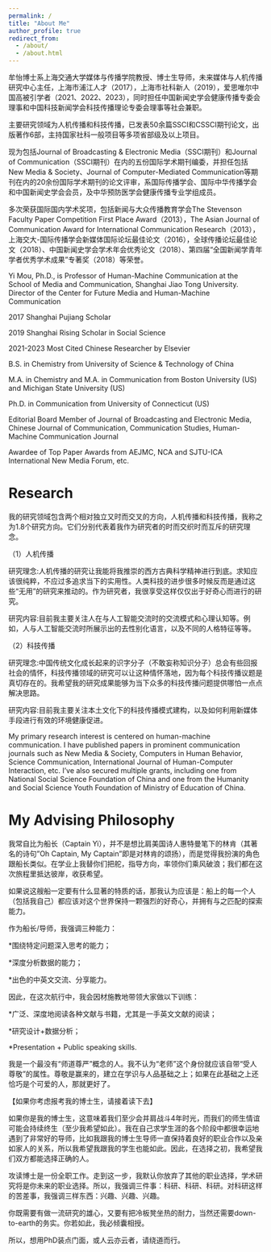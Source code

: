 ```yaml
---
permalink: /
title: "About Me"
author_profile: true
redirect_from: 
  - /about/
  - /about.html
---
```


牟怡博士系上海交通大学媒体与传播学院教授、博士生导师，未来媒体与人机传播研究中心主任，上海市浦江人才（2017），上海市社科新人（2019），爱思唯尔中国高被引学者（2021、2022、2023），同时担任中国新闻史学会健康传播专委会理事和中国科技新闻学会科技传播理论专委会理事等社会兼职。

主要研究领域为人机传播和科技传播，已发表50余篇SSCI和CSSCI期刊论文，出版著作6部，主持国家社科一般项目等多项省部级及以上项目。

现为包括Journal of Broadcasting & Electronic Media（SSCI期刊）和Journal of Communication（SSCI期刊）在内的五份国际学术期刊编委，并担任包括New Media & Society、Journal of Computer-Mediated Communication等期刊在内的20余份国际学术期刊的论文评审，系国际传播学会、国际中华传播学会和中国新闻史学会会员，及中华预防医学会健康传播专业学组成员。

多次荣获国际国内学术奖项，包括新闻与大众传播教育学会The Stevenson Faculty Paper Competition First Place Award（2013），The Asian Journal of Communication Award for International Communication Research（2013），上海交大-国际传播学会新媒体国际论坛最佳论文（2016），全球传播论坛最佳论文（2018）、中国新闻史学会学术年会优秀论文（2018）、第四届“全国新闻学青年学者优秀学术成果”专著奖（2018）等荣誉。

Yi Mou, Ph.D., is Professor of Human-Machine Communication at the School of Media and Communication, Shanghai Jiao Tong University. 
Director of the Center for Future Media and Human-Machine Communication

2017 Shanghai Pujiang Scholar

2019 Shanghai Rising Scholar in Social Science

2021-2023 Most Cited Chinese Researcher by Elsevier 

B.S. in Chemistry from University of Science & Technology of China
	
M.A. in Chemistry and M.A. in Communication from Boston University (US) and Michigan State University (US)
	
Ph.D. in Communication from University of Connecticut (US)

Editorial Board Member of Journal of Broadcasting and Electronic Media, Chinese Journal of Communication, Communication Studies, Human-Machine Communication Journal

Awardee of Top Paper Awards from AEJMC, NCA and SJTU-ICA International New Media Forum, etc.

Research
======
我的研究领域包含两个相对独立又时而交叉的方向，人机传播和科技传播，我称之为1.8个研究方向。它们分别代表着我作为研究者的时而交织时而互斥的研究理念。

（1）人机传播

研究理念:人机传播的研究让我能将我推崇的西方古典科学精神进行到底。求知应该很纯粹，不应过多追求当下的实用性。人类科技的进步很多时候反而是通过这些“无用”的研究来推动的。作为研究者，我很享受这样仅仅出于好奇心而进行的研究。

研究内容:目前我主要关注人在与人工智能交流时的交流模式和心理认知等。例如，人与人工智能交流时所展示出的去性别化语言，以及不同的人格特征等等。

（2）科技传播

研究理念:中国传统文化成长起来的识字分子（不敢妄称知识分子）总会有些回报社会的情怀，科技传播领域的研究可以让这种情怀落地，因为每个科技传播议题是真切存在的。我希望我的研究成果能够为当下众多的科技传播问题提供哪怕一点点解决思路。

研究内容:目前我主要关注本土文化下的科技传播模式建构，以及如何利用新媒体手段进行有效的环境健康促进。

My primary research interest is centered on human-machine communication. I have published papers in prominent communication journals such as New Media & Society, Computers in Human Behavior, Science Communication, International Journal of Human-Computer Interaction, etc. I’ve also secured multiple grants, including one from National Social Science Foundation of China and one from the Humanity and Social Science Youth Foundation of Ministry of Education of China.


My Advising Philosophy
======
我常自比为船长（Captain Yi），并不是想比肩美国诗人惠特曼笔下的林肯（其著名的诗句”Oh Captain, My Captain”即是对林肯的颂扬），而是觉得我扮演的角色跟船长类似。在学业上我替你们把舵，指导方向，率领你们乘风破浪；我们都在这次旅程里抵达彼岸，收获希望。

如果说这艘船一定要有什么显著的特质的话，那我认为应该是：船上的每一个人（包括我自己）都应该对这个世界保持一颗强烈的好奇心，并拥有与之匹配的探索能力。

作为船长/导师，我强调三种能力：

*围绕特定问题深入思考的能力；

*深度分析数据的能力；

*出色的中英文交流、分享能力。

因此，在这次航行中，我会因材施教地带领大家做以下训练：

*广泛、深度地阅读各种文献与书籍，尤其是一手英文文献的阅读；

*研究设计+数据分析；

*Presentation + Public speaking skills.

我是一个最没有“师道尊严”概念的人。我不认为“老师”这个身份就应该自带“受人尊敬”的属性。尊敬是赢来的，建立在学识与人品基础之上；如果在此基础之上还恰巧是个可爱的人，那就更好了。

【如果你考虑报考我的博士生，请接着读下去】

如果你是我的博士生，这意味着我们至少会并肩战斗4年时光，而我们的师生情谊可能会持续终生（至少我希望如此）。我在自己求学生涯的各个阶段中都很幸运地遇到了非常好的导师，比如我跟我的博士生导师一直保持着良好的职业合作以及亲如家人的关系，所以我希望我跟我的学生也能如此。因此，在选择之初，我希望我们双方都能选择正确的人。

攻读博士是一份全职工作。走到这一步，我默认你放弃了其他的职业选择，学术研究将是你未来的职业选择。所以，我强调三件事：科研、科研、科研。对科研这样的苦差事，我强调三样东西：兴趣、兴趣、兴趣。

你既需要有做一流研究的雄心，又要有把冷板凳坐热的耐力，当然还需要down-to-earth的务实。你若如此，我必倾囊相授。

所以，想用PhD装点门面，或人云亦云者，请绕道而行。
